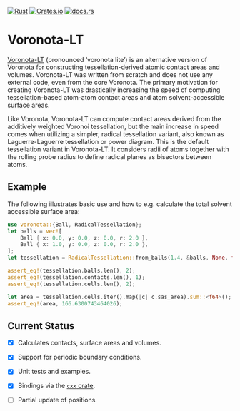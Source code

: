 [![Rust](https://github.com/mlund/voronota-rs/actions/workflows/rust.yml/badge.svg)](https://github.com/mlund/voronota-rs/actions/workflows/rust.yml)
[![Crates.io](https://img.shields.io/crates/v/voronota)](https://crates.io/crates/voronota)
[![docs.rs](https://img.shields.io/docsrs/voronota)](https://docs.rs/voronota/latest/voronota)

# Voronota-LT

[Voronota-LT](https://www.voronota.com/expansion_lt) (pronounced ‘voronota lite’) is an alternative version of Voronota for constructing tessellation-derived atomic contact areas and volumes. Voronota-LT was written from scratch and does not use any external code, even from the core Voronota. The primary motivation for creating Voronota-LT was drastically increasing the speed of computing tessellation-based atom-atom contact areas and atom solvent-accessible surface areas.

Like Voronota, Voronota-LT can compute contact areas derived from the additively weighted Voronoi tessellation, but the main increase in speed comes when utilizing a simpler, radical tessellation variant, also known as Laguerre-Laguerre tessellation or power diagram. This is the default tessellation variant in Voronota-LT. It considers radii of atoms together with the rolling probe radius to define radical planes as bisectors between atoms.

## Example

The following illustrates basic use and how to e.g. calculate the total
solvent accessible surface area:

~~~ rust
use voronota::{Ball, RadicalTessellation};
let balls = vec![
    Ball { x: 0.0, y: 0.0, z: 0.0, r: 2.0 },
    Ball { x: 1.0, y: 0.0, z: 0.0, r: 2.0 },
];
let tessellation = RadicalTessellation::from_balls(1.4, &balls, None, false);

assert_eq!(tessellation.balls.len(), 2);
assert_eq!(tessellation.contacts.len(), 1);
assert_eq!(tessellation.cells.len(), 2);

let area = tessellation.cells.iter().map(|c| c.sas_area).sum::<f64>();
assert_eq!(area, 166.6300743464026);
~~~

## Current Status

- [x] Calculates contacts, surface areas and volumes.
- [x] Support for periodic boundary conditions.
- [x] Unit tests and examples.
- [x] Bindings via the [`cxx` crate](https://crates.io/crates/cxx).
- [ ] Partial update of positions.

